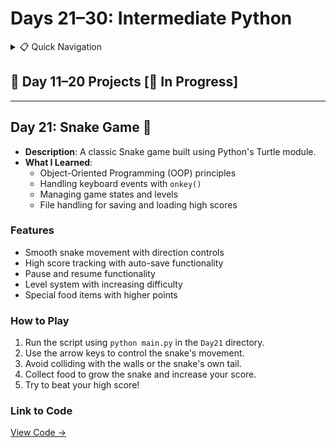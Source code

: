 <a name="day-21-30"></a>

# Days 21–30: Intermediate Python

<details>
<summary>📋 Quick Navigation</summary>

- [Day 21: Snake Game](#day-21-snake-game)

</details>

## 📅 Day 11–20 Projects [🚧 In Progress]

---

<a name="day-21-snake-game"></a>

## Day 21: Snake Game 🐍

- **Description**: A classic Snake game built using Python's Turtle module.
- **What I Learned**:
  - Object-Oriented Programming (OOP) principles
  - Handling keyboard events with `onkey()`
  - Managing game states and levels
  - File handling for saving and loading high scores

### Features

- Smooth snake movement with direction controls
- High score tracking with auto-save functionality
- Pause and resume functionality
- Level system with increasing difficulty
- Special food items with higher points

### How to Play

1. Run the script using `python main.py` in the `Day21` directory.
2. Use the arrow keys to control the snake's movement.
3. Avoid colliding with the walls or the snake's own tail.
4. Collect food to grow the snake and increase your score.
5. Try to beat your high score!

### Link to Code

[View Code →](Day21/main.py)

